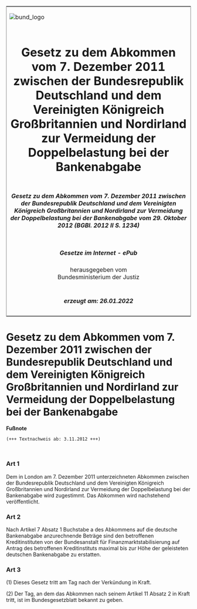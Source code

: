 <span id="DECKBLATT.html"></span>

<table border="0" frame="border" width="100%">

<tr valign="top">

<td align="left">

![bund\_logo](BfJ_2021_Web_de_de.gif)

</td>

<td align="right">

 

</td>

</tr>

<tr align="center" valign="middle">

<td colspan="2">

# Gesetz zu dem Abkommen vom 7. Dezember 2011 zwischen der Bundesrepublik Deutschland und dem Vereinigten Königreich Großbritannien und Nordirland zur Vermeidung der Doppelbelastung bei der Bankenabgabe

</td>

</tr>

<tr align="center" valign="middle">

<td colspan="2">

##### Gesetz zu dem Abkommen vom 7. Dezember 2011 zwischen der Bundesrepublik Deutschland und dem Vereinigten Königreich Großbritannien und Nordirland zur Vermeidung der Doppelbelastung bei der Bankenabgabe vom 29. Oktober 2012 (BGBl. 2012 II S. 1234)

</td>

</tr>

<tr align="center" valign="middle">

<td colspan="2">

  
  

##### Gesetze im Internet - ePub  
  
herausgegeben vom  
Bundesministerium der Justiz

</td>

</tr>

<tr align="center" valign="bottom">

<td colspan="2">

  
  

##### erzeugt am: 26.01.2022

</td>

</tr>

</table>

<span id="BJNR123420012.html"></span>

# Gesetz zu dem Abkommen vom 7. Dezember 2011 zwischen der Bundesrepublik Deutschland und dem Vereinigten Königreich Großbritannien und Nordirland zur Vermeidung der Doppelbelastung bei der Bankenabgabe

<div>

  
**Fußnote**

<div class="jnhtml">

<div>

<div class="jurAbsatz">

  

``` 
(+++ Textnachweis ab: 3.11.2012 +++)

 
```

</div>

</div>

</div>

</div>

<span id="BJNR123420012BJNE000100000.html"></span>

### Art 1  

<div>

<div class="jnhtml">

<div>

<div class="jurAbsatz">

Dem in London am 7. Dezember 2011 unterzeichneten Abkommen zwischen der
Bundesrepublik Deutschland und dem Vereinigten Königreich Großbritannien
und Nordirland zur Vermeidung der Doppelbelastung bei der Bankenabgabe
wird zugestimmt. Das Abkommen wird nachstehend veröffentlicht.

</div>

</div>

</div>

</div>

<span id="BJNR123420012BJNE000200000.html"></span>

### Art 2  

<div>

<div class="jnhtml">

<div>

<div class="jurAbsatz">

Nach Artikel 7 Absatz 1 Buchstabe a des Abkommens auf die deutsche
Bankenabgabe anzurechnende Beträge sind den betroffenen Kreditinstituten
von der Bundesanstalt für Finanzmarktstabilisierung auf Antrag des
betroffenen Kreditinstituts maximal bis zur Höhe der geleisteten
deutschen Bankenabgabe zu erstatten.

</div>

</div>

</div>

</div>

<span id="BJNR123420012BJNE000300000.html"></span>

### Art 3  

<div>

<div class="jnhtml">

<div>

<div class="jurAbsatz">

(1) Dieses Gesetz tritt am Tag nach der Verkündung in Kraft.

</div>

<div class="jurAbsatz">

(2) Der Tag, an dem das Abkommen nach seinem Artikel 11 Absatz 2 in
Kraft tritt, ist im Bundesgesetzblatt bekannt zu geben.

</div>

</div>

</div>

</div>
